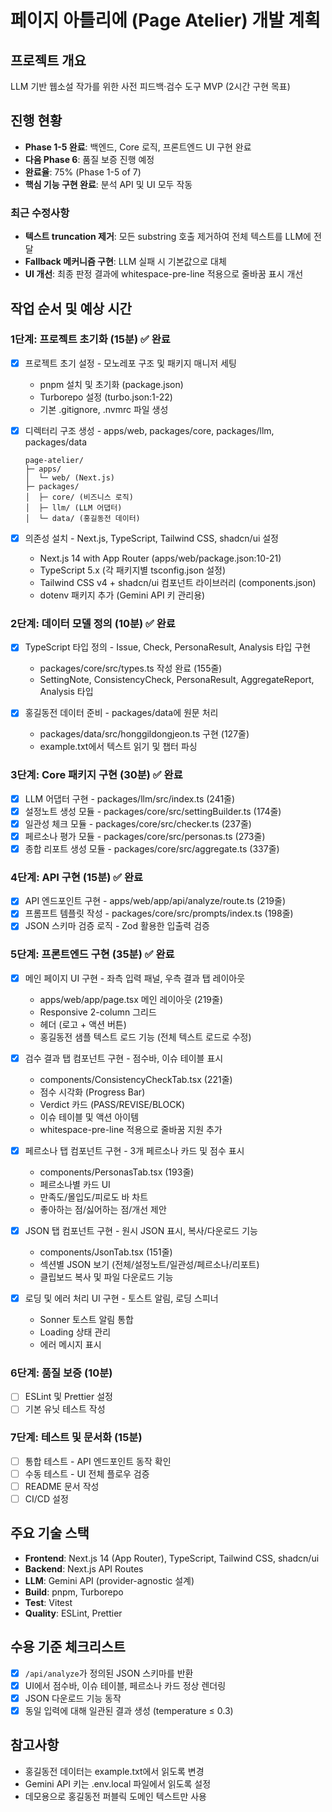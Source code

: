 # 페이지 아틀리에 (Page Atelier) 개발 계획

## 프로젝트 개요
LLM 기반 웹소설 작가를 위한 사전 피드백·검수 도구 MVP (2시간 구현 목표)

## 진행 현황
- **Phase 1-5 완료**: 백엔드, Core 로직, 프론트엔드 UI 구현 완료
- **다음 Phase 6**: 품질 보증 진행 예정
- **완료율**: 75% (Phase 1-5 of 7)
- **핵심 기능 구현 완료**: 분석 API 및 UI 모두 작동

### 최근 수정사항
- **텍스트 truncation 제거**: 모든 substring 호출 제거하여 전체 텍스트를 LLM에 전달
- **Fallback 메커니즘 구현**: LLM 실패 시 기본값으로 대체
- **UI 개선**: 최종 판정 결과에 whitespace-pre-line 적용으로 줄바꿈 표시 개선

## 작업 순서 및 예상 시간

### 1단계: 프로젝트 초기화 (15분) ✅ 완료
- [x] 프로젝트 초기 설정 - 모노레포 구조 및 패키지 매니저 세팅
  - pnpm 설치 및 초기화 (package.json)
  - Turborepo 설정 (turbo.json:1-22)
  - 기본 .gitignore, .nvmrc 파일 생성
  
- [x] 디렉터리 구조 생성 - apps/web, packages/core, packages/llm, packages/data
  ```
  page-atelier/
  ├─ apps/
  │  └─ web/ (Next.js)
  ├─ packages/
  │  ├─ core/ (비즈니스 로직)
  │  ├─ llm/ (LLM 어댑터)
  │  └─ data/ (홍길동전 데이터)
  ```

- [x] 의존성 설치 - Next.js, TypeScript, Tailwind CSS, shadcn/ui 설정
  - Next.js 14 with App Router (apps/web/package.json:10-21)
  - TypeScript 5.x (각 패키지별 tsconfig.json 설정)
  - Tailwind CSS v4 + shadcn/ui 컴포넌트 라이브러리 (components.json)
  - dotenv 패키지 추가 (Gemini API 키 관리용)

### 2단계: 데이터 모델 정의 (10분) ✅ 완료
- [x] TypeScript 타입 정의 - Issue, Check, PersonaResult, Analysis 타입 구현
  - packages/core/src/types.ts 작성 완료 (155줄)
  - SettingNote, ConsistencyCheck, PersonaResult, AggregateReport, Analysis 타입

- [x] 홍길동전 데이터 준비 - packages/data에 원문 처리
  - packages/data/src/honggildongjeon.ts 구현 (127줄)
  - example.txt에서 텍스트 읽기 및 챕터 파싱

### 3단계: Core 패키지 구현 (30분) ✅ 완료
- [x] LLM 어댑터 구현 - packages/llm/src/index.ts (241줄)
- [x] 설정노트 생성 모듈 - packages/core/src/settingBuilder.ts (174줄)
- [x] 일관성 체크 모듈 - packages/core/src/checker.ts (237줄)
- [x] 페르소나 평가 모듈 - packages/core/src/personas.ts (273줄)
- [x] 종합 리포트 생성 모듈 - packages/core/src/aggregate.ts (337줄)

### 4단계: API 구현 (15분) ✅ 완료
- [x] API 엔드포인트 구현 - apps/web/app/api/analyze/route.ts (219줄)
- [x] 프롬프트 템플릿 작성 - packages/core/src/prompts/index.ts (198줄)
- [x] JSON 스키마 검증 로직 - Zod 활용한 입출력 검증

### 5단계: 프론트엔드 구현 (35분) ✅ 완료
- [x] 메인 페이지 UI 구현 - 좌측 입력 패널, 우측 결과 탭 레이아웃
  - apps/web/app/page.tsx 메인 레이아웃 (219줄)
  - Responsive 2-column 그리드
  - 헤더 (로고 + 액션 버튼)
  - 홍길동전 샘플 텍스트 로드 기능 (전체 텍스트 로드로 수정)

- [x] 검수 결과 탭 컴포넌트 구현 - 점수바, 이슈 테이블 표시
  - components/ConsistencyCheckTab.tsx (221줄)
  - 점수 시각화 (Progress Bar)
  - Verdict 카드 (PASS/REVISE/BLOCK)
  - 이슈 테이블 및 액션 아이템
  - whitespace-pre-line 적용으로 줄바꿈 지원 추가

- [x] 페르소나 탭 컴포넌트 구현 - 3개 페르소나 카드 및 점수 표시
  - components/PersonasTab.tsx (193줄)
  - 페르소나별 카드 UI
  - 만족도/몰입도/피로도 바 차트
  - 좋아하는 점/싫어하는 점/개선 제안

- [x] JSON 탭 컴포넌트 구현 - 원시 JSON 표시, 복사/다운로드 기능
  - components/JsonTab.tsx (151줄)
  - 섹션별 JSON 보기 (전체/설정노트/일관성/페르소나/리포트)
  - 클립보드 복사 및 파일 다운로드 기능

- [x] 로딩 및 에러 처리 UI 구현 - 토스트 알림, 로딩 스피너
  - Sonner 토스트 알림 통합
  - Loading 상태 관리
  - 에러 메시지 표시

### 6단계: 품질 보증 (10분)
- [ ] ESLint 및 Prettier 설정
- [ ] 기본 유닛 테스트 작성

### 7단계: 테스트 및 문서화 (15분)
- [ ] 통합 테스트 - API 엔드포인트 동작 확인
- [ ] 수동 테스트 - UI 전체 플로우 검증
- [ ] README 문서 작성
- [ ] CI/CD 설정

## 주요 기술 스택
- **Frontend**: Next.js 14 (App Router), TypeScript, Tailwind CSS, shadcn/ui
- **Backend**: Next.js API Routes
- **LLM**: Gemini API (provider-agnostic 설계)
- **Build**: pnpm, Turborepo
- **Test**: Vitest
- **Quality**: ESLint, Prettier

## 수용 기준 체크리스트
- [x] `/api/analyze`가 정의된 JSON 스키마를 반환
- [x] UI에서 점수바, 이슈 테이블, 페르소나 카드 정상 렌더링
- [x] JSON 다운로드 기능 동작
- [x] 동일 입력에 대해 일관된 결과 생성 (temperature ≤ 0.3)

## 참고사항
- 홍길동전 데이터는 example.txt에서 읽도록 변경
- Gemini API 키는 .env.local 파일에서 읽도록 설정
- 데모용으로 홍길동전 퍼블릭 도메인 텍스트만 사용